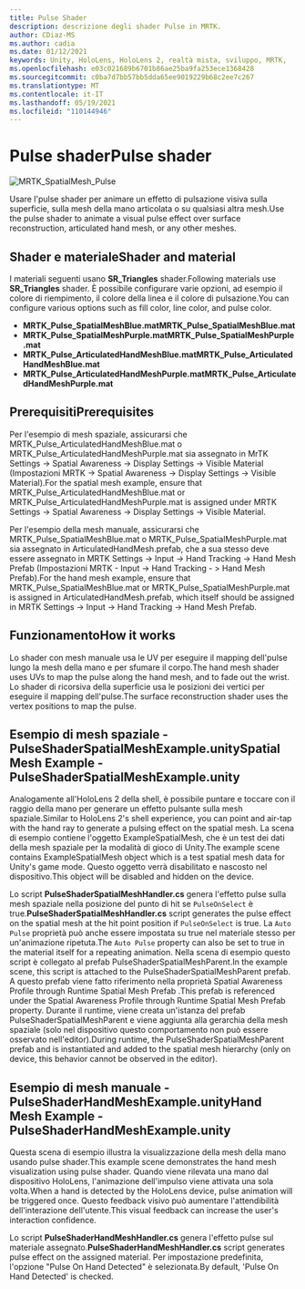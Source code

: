 ```yaml
---
title: Pulse Shader
description: descrizione degli shader Pulse in MRTK.
author: CDiaz-MS
ms.author: cadia
ms.date: 01/12/2021
keywords: Unity, HoloLens, HoloLens 2, realtà mista, sviluppo, MRTK,
ms.openlocfilehash: e03c021689b6701b86ae25ba9fa253ece1368428
ms.sourcegitcommit: c0ba7d7bb57bb5dda65ee9019229b68c2ee7c267
ms.translationtype: MT
ms.contentlocale: it-IT
ms.lasthandoff: 05/19/2021
ms.locfileid: "110144946"
---
```

# <a name="pulse-shader"></a><span data-ttu-id="a1b3c-104">Pulse shader</span><span class="sxs-lookup"><span data-stu-id="a1b3c-104">Pulse shader</span></span>

![MRTK_SpatialMesh_Pulse](https://user-images.githubusercontent.com/13754172/68261851-3489e200-fff6-11e9-9f6c-5574a7dd8db7.gif)

<span data-ttu-id="a1b3c-106">Usare l'pulse shader per animare un effetto di pulsazione visiva sulla superficie, sulla mesh della mano articolata o su qualsiasi altra mesh.</span><span class="sxs-lookup"><span data-stu-id="a1b3c-106">Use the pulse shader to animate a visual pulse effect over surface reconstruction, articulated hand mesh, or any other meshes.</span></span>

## <a name="shader-and-material"></a><span data-ttu-id="a1b3c-107">Shader e materiale</span><span class="sxs-lookup"><span data-stu-id="a1b3c-107">Shader and material</span></span>

<span data-ttu-id="a1b3c-108">I materiali seguenti usano **SR_Triangles** shader.</span><span class="sxs-lookup"><span data-stu-id="a1b3c-108">Following materials use **SR_Triangles** shader.</span></span> <span data-ttu-id="a1b3c-109">È possibile configurare varie opzioni, ad esempio il colore di riempimento, il colore della linea e il colore di pulsazione.</span><span class="sxs-lookup"><span data-stu-id="a1b3c-109">You can configure various options such as fill color, line color, and pulse color.</span></span>

- <span data-ttu-id="a1b3c-110">**MRTK_Pulse_SpatialMeshBlue.mat**</span><span class="sxs-lookup"><span data-stu-id="a1b3c-110">**MRTK_Pulse_SpatialMeshBlue.mat**</span></span> 
- <span data-ttu-id="a1b3c-111">**MRTK_Pulse_SpatialMeshPurple.mat**</span><span class="sxs-lookup"><span data-stu-id="a1b3c-111">**MRTK_Pulse_SpatialMeshPurple.mat**</span></span> 
- <span data-ttu-id="a1b3c-112">**MRTK_Pulse_ArticulatedHandMeshBlue.mat**</span><span class="sxs-lookup"><span data-stu-id="a1b3c-112">**MRTK_Pulse_ArticulatedHandMeshBlue.mat**</span></span> 
- <span data-ttu-id="a1b3c-113">**MRTK_Pulse_ArticulatedHandMeshPurple.mat**</span><span class="sxs-lookup"><span data-stu-id="a1b3c-113">**MRTK_Pulse_ArticulatedHandMeshPurple.mat**</span></span> 

## <a name="prerequisites"></a><span data-ttu-id="a1b3c-114">Prerequisiti</span><span class="sxs-lookup"><span data-stu-id="a1b3c-114">Prerequisites</span></span>

<span data-ttu-id="a1b3c-115">Per l'esempio di mesh spaziale, assicurarsi che MRTK_Pulse_ArticulatedHandMeshBlue.mat o MRTK_Pulse_ArticulatedHandMeshPurple.mat sia assegnato in MrTK Settings -> Spatial Awareness -> Display Settings -> Visible Material (Impostazioni MRTK -> Spatial Awareness -> Display Settings -> Visible Material).</span><span class="sxs-lookup"><span data-stu-id="a1b3c-115">For the spatial mesh example, ensure that MRTK_Pulse_ArticulatedHandMeshBlue.mat or MRTK_Pulse_ArticulatedHandMeshPurple.mat is assigned under MRTK Settings -> Spatial Awareness -> Display Settings -> Visible Material.</span></span>

<span data-ttu-id="a1b3c-116">Per l'esempio della mesh manuale, assicurarsi che MRTK_Pulse_SpatialMeshBlue.mat o MRTK_Pulse_SpatialMeshPurple.mat sia assegnato in ArticulatedHandMesh.prefab, che a sua stesso deve essere assegnato in MRTK Settings -> Input -> Hand Tracking -> Hand Mesh Prefab (Impostazioni MRTK - Input -> Hand Tracking - > Hand Mesh Prefab).</span><span class="sxs-lookup"><span data-stu-id="a1b3c-116">For the hand mesh example, ensure that MRTK_Pulse_SpatialMeshBlue.mat or MRTK_Pulse_SpatialMeshPurple.mat is assigned in ArticulatedHandMesh.prefab, which itself should be assigned in MRTK Settings -> Input -> Hand Tracking -> Hand Mesh Prefab.</span></span>

## <a name="how-it-works"></a><span data-ttu-id="a1b3c-117">Funzionamento</span><span class="sxs-lookup"><span data-stu-id="a1b3c-117">How it works</span></span>

<span data-ttu-id="a1b3c-118">Lo shader con mesh manuale usa le UV per eseguire il mapping dell'pulse lungo la mesh della mano e per sfumare il corpo.</span><span class="sxs-lookup"><span data-stu-id="a1b3c-118">The hand mesh shader uses UVs to map the pulse along the hand mesh, and to fade out the wrist.</span></span> <span data-ttu-id="a1b3c-119">Lo shader di ricorsiva della superficie usa le posizioni dei vertici per eseguire il mapping dell'pulse.</span><span class="sxs-lookup"><span data-stu-id="a1b3c-119">The surface reconstruction shader uses the vertex positions to map the pulse.</span></span>

## <a name="spatial-mesh-example---pulseshaderspatialmeshexampleunity"></a><span data-ttu-id="a1b3c-120">Esempio di mesh spaziale - PulseShaderSpatialMeshExample.unity</span><span class="sxs-lookup"><span data-stu-id="a1b3c-120">Spatial Mesh Example - PulseShaderSpatialMeshExample.unity</span></span>

<span data-ttu-id="a1b3c-121">Analogamente all'HoloLens 2 della shell, è possibile puntare e toccare con il raggio della mano per generare un effetto pulsante sulla mesh spaziale.</span><span class="sxs-lookup"><span data-stu-id="a1b3c-121">Similar to HoloLens 2's shell experience, you can point and air-tap with the hand ray to generate a pulsing effect on the spatial mesh.</span></span> <span data-ttu-id="a1b3c-122">La scena di esempio contiene l'oggetto ExampleSpatialMesh, che è un test dei dati della mesh spaziale per la modalità di gioco di Unity.</span><span class="sxs-lookup"><span data-stu-id="a1b3c-122">The example scene contains ExampleSpatialMesh object which is a test spatial mesh data for Unity's game mode.</span></span> <span data-ttu-id="a1b3c-123">Questo oggetto verrà disabilitato e nascosto nel dispositivo.</span><span class="sxs-lookup"><span data-stu-id="a1b3c-123">This object will be disabled and hidden on the device.</span></span>

<span data-ttu-id="a1b3c-124">Lo script **PulseShaderSpatialMeshHandler.cs** genera l'effetto pulse sulla mesh spaziale nella posizione del punto di hit se `PulseOnSelect` è true.</span><span class="sxs-lookup"><span data-stu-id="a1b3c-124">**PulseShaderSpatialMeshHandler.cs** script generates the pulse effect on the spatial mesh at the hit point position if `PulseOnSelect` is true.</span></span> <span data-ttu-id="a1b3c-125">La  `Auto Pulse` proprietà può anche essere impostata su true nel materiale stesso per un'animazione ripetuta.</span><span class="sxs-lookup"><span data-stu-id="a1b3c-125">The  `Auto Pulse` property can also be set to true in the material itself for a repeating animation.</span></span>  <span data-ttu-id="a1b3c-126">Nella scena di esempio questo script è collegato al prefab PulseShaderSpatialMeshParent.</span><span class="sxs-lookup"><span data-stu-id="a1b3c-126">In the example scene, this script is attached to the PulseShaderSpatialMeshParent prefab.</span></span>  <span data-ttu-id="a1b3c-127">A questo prefab viene fatto riferimento nella proprietà Spatial Awareness Profile through Runtime Spatial Mesh Prefab .</span><span class="sxs-lookup"><span data-stu-id="a1b3c-127">This prefab is referenced under the Spatial Awareness Profile through Runtime Spatial Mesh Prefab property.</span></span> <span data-ttu-id="a1b3c-128">Durante il runtime, viene creata un'istanza del prefab PulseShaderSpatialMeshParent e viene aggiunta alla gerarchia della mesh spaziale (solo nel dispositivo questo comportamento non può essere osservato nell'editor).</span><span class="sxs-lookup"><span data-stu-id="a1b3c-128">During runtime, the PulseShaderSpatialMeshParent prefab and is instantiated and added to the spatial mesh hierarchy (only on device, this behavior cannot be observed in the editor).</span></span>

## <a name="hand-mesh-example---pulseshaderhandmeshexampleunity"></a><span data-ttu-id="a1b3c-129">Esempio di mesh manuale - PulseShaderHandMeshExample.unity</span><span class="sxs-lookup"><span data-stu-id="a1b3c-129">Hand Mesh Example - PulseShaderHandMeshExample.unity</span></span>

<span data-ttu-id="a1b3c-130">Questa scena di esempio illustra la visualizzazione della mesh della mano usando pulse shader.</span><span class="sxs-lookup"><span data-stu-id="a1b3c-130">This example scene demonstrates the hand mesh visualization using pulse shader.</span></span> <span data-ttu-id="a1b3c-131">Quando viene rilevata una mano dal dispositivo HoloLens, l'animazione dell'impulso viene attivata una sola volta.</span><span class="sxs-lookup"><span data-stu-id="a1b3c-131">When a hand is detected by the HoloLens device, pulse animation will be triggered once.</span></span> <span data-ttu-id="a1b3c-132">Questo feedback visivo può aumentare l'attendibilità dell'interazione dell'utente.</span><span class="sxs-lookup"><span data-stu-id="a1b3c-132">This visual feedback can increase the user's interaction confidence.</span></span> 

<span data-ttu-id="a1b3c-133">Lo script **PulseShaderHandMeshHandler.cs** genera l'effetto pulse sul materiale assegnato.</span><span class="sxs-lookup"><span data-stu-id="a1b3c-133">**PulseShaderHandMeshHandler.cs** script generates pulse effect on the assigned material.</span></span> <span data-ttu-id="a1b3c-134">Per impostazione predefinita, l'opzione "Pulse On Hand Detected" è selezionata.</span><span class="sxs-lookup"><span data-stu-id="a1b3c-134">By default, 'Pulse On Hand Detected' is checked.</span></span>
